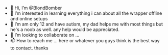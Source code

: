 - 👋 Hi, I’m @BlondBomber
- 👀 I’m interested in learning everything i can about all the wrapper offline and online setups
- 🌱 I’m am only 12 and have autism, my dad helps me with most things but he's a noob as well.  any help would be appreciated.
- 💞️ I’m looking to collaborate on ...
- 📫 How to reach me ... here or whatever you guys think is the best way to contact.  thanks

<!---
BlondBomber/BlondBomber is a ✨ special ✨ repository because its `README.md` (this file) appears on your GitHub profile.
You can click the Preview link to take a look at your changes.
--->
